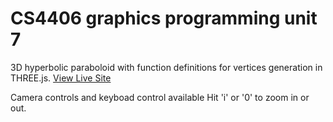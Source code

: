 # CS4406 graphics programming unit 7

3D hyperbolic paraboloid with function definitions for vertices generation in THREE.js. [View Live Site](https://cs4406programmingunit7.netlify.app)

Camera controls and keyboad control available
Hit 'i' or '0' to zoom in or out.
